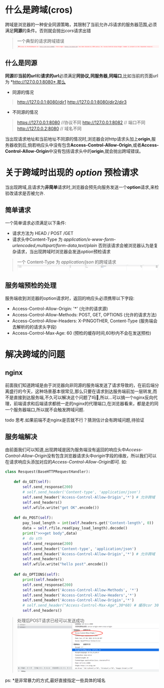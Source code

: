 # 什么是跨域(cros)
跨域是浏览器的一种安全同源策略，其限制了当前允许JS请求的服务器范围,必须满足**同源**的条件。否则就会抛出*cors*请求出错

> 一个典型的请求跨域错误
![一个典型的请求跨域错误](../recource/images/cros_err.png)


## 什么是同源
**同源**即**当前的url**和**请求的url**必须满足**同协议,同服务器,同端口**,比如当前的页面url为 *http://127.0.0.1:8080*,那么
* 同源的情况
> http://127.0.0.1:8080/dir1
> http://127.0.0.1:8080/dir2/dir3

* 不同源的情况
> https://127.0.0.1:8080 //协议不同
> http://127.0.0.1:8082  // 端口不同
> http://127.0.0.2:8080 // 域名不同

当出现请求地址和当前地址不同源的情况时,浏览器会对http请求头加上**origin**,服务器收到后,倘若响应头中没有包含**Access-Control-Allow-Origin**,或者**Access-Control-Allow-Origin**中没有包括请求头中的**origin**,就会抛出跨域错误。


# 关于跨域时出现的 *option* 预检请求
当出现跨域,且请求为**非简单**请求时,浏览器会预先向服务发送一个**option**请求,来检验改请求是否被允许.

## 简单请求
一个简单请求必须满足以下条件:
* 请求方法为 HEAD / POST /GET
* 请求头中Content-Type 为 *application/x-www-form-urlencoded*,*multipart/form-data*,*text/plain*
否则该请求会被浏览器认为是复杂请求，当出现跨域时浏览器会发送*option*预检请求


> 一个 Content-Type 为 *application/json* 的跨域请求
![prefight](../recource/images/prefight.png)


## 服务端预检的处理
服务端收到浏览器的option请求时，返回的响应头必须携带以下字段:
* Access-Control-Allow-Origin: '*'       (允许的请求源)
* Access-Control-Allow-Methods: POST, GET, OPTIONS (允许的请求方法)
* Access-Control-Allow-Headers: X-PINGOTHER, Content-Type (服务端会去解析的的请求头字段)
* Access-Control-Max-Age: 60 (预检的缓存时间,60秒内不会在发送预检) 


# 解决跨域的问题

## nginx
前面我们知道跨域是由于浏览器向非同源的服务端发送了请求导致的，在前后端分离盛行的今天，这种场景基本很常见,那么只要在请求到达服务端前加一层转发,而不是直接到达服务端,不久可以解决这个问题了吗🤭,所以...可以搞一个nginx反向代理，前端请求和后端请求都统一走的nginx的代理端口,在浏览器看来，都是走的同一个服务器端口,所以就不会触发跨域问题.

todo 思考.如果前端不走nginx是否就不行？猜测估计会有跨域问题,待验证



## 服务端解决
由前面我们可以知道,出现跨域是因为服务端没有返回的响应头中*Access-Control-Allow-Origin*没有包含浏览器请求头中*origin*字段的缘故，所以我们可以在请求响应头添加对应的*Access-Control-Allow-Origin*即可.
如:
```python
class Resquest(BaseHTTPRequestHandler):

    def do_GET(self):
        self.send_response(200)
        # self.send_header('Content-type', 'application/json')
        self.send_header('Access-Control-Allow-Origin','*') # 允许跨域
        self.end_headers()
        self.wfile.write("get OK".encode())

    def do_POST(self):
        pay_load_length = int(self.headers.get('Content-length', 0))
        data = self.rfile.read(pay_load_length).decode()
        print(">>>get body",data)
        #  do sth
        self.send_response(200)
        self.send_header('Content-type', 'application/json')
        self.send_header('Access-Control-Allow-Origin','*') # 允许跨域
        self.end_headers()
        self.wfile.write("hello post".encode())

    def do_OPTIONS(self):
        print(self.headers)
        self.send_response(200)
        self.send_header('Access-Control-Allow-Methods', '*')
        self.send_header('Access-Control-Allow-Headers','*') 
        self.send_header('Access-Control-Allow-Origin','*')
        # self.send_header("Access-Control-Max-Age",30*60) # 缓存cor 30分钟内不再发送option7
        self.end_headers()

```

> 处理后POST请求已经可以发送成功
![POST](../recource/images/cros_post.png)


ps: *是非常暴力的方式,最好直接指定一些具体的域名
